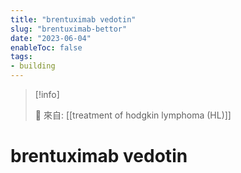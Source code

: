```yaml
---
title: "brentuximab vedotin"
slug: "brentuximab-bettor"
date: "2023-06-04"
enableToc: false
tags:
- building
---
```


> [!info]
>
> 🌱 來自: [[treatment of hodgkin lymphoma (HL)]]

# brentuximab vedotin


